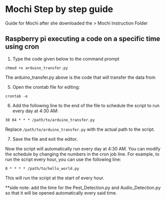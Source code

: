 # Mochi Step by step guide 
Guide for Mochi after she downloaded the > Mochi Instruction Folder

## Raspberry pi executing a code on a specific time using cron

1. Type the code given below to the command prompt

```
chmod +x arduino_transfer.py
```

The arduino_transfer.py above is the code that will transfer the data from

5. Open the crontab file for editing:

```
crontab -e
```

6. Add the following line to the end of the file to schedule the script to run every day at 4:30 AM:

```
30 04 * * * /path/to/arduino_transfer.py
```

Replace `/path/to/arduino_transfer.py` with the actual path to the script.

7. Save the file and exit the editor.

Now the script will automatically run every day at 4:30 AM. You can modify the schedule by changing the numbers in the cron job line. For example, to run the script every hour, you can use the following line:

```
0 * * * * /path/to/hello_world.py
```

This will run the script at the start of every hour.

**side note: add the time for the Pest_Detection.py and Audio_Detection.py so that it will be opened automatically every said time.
